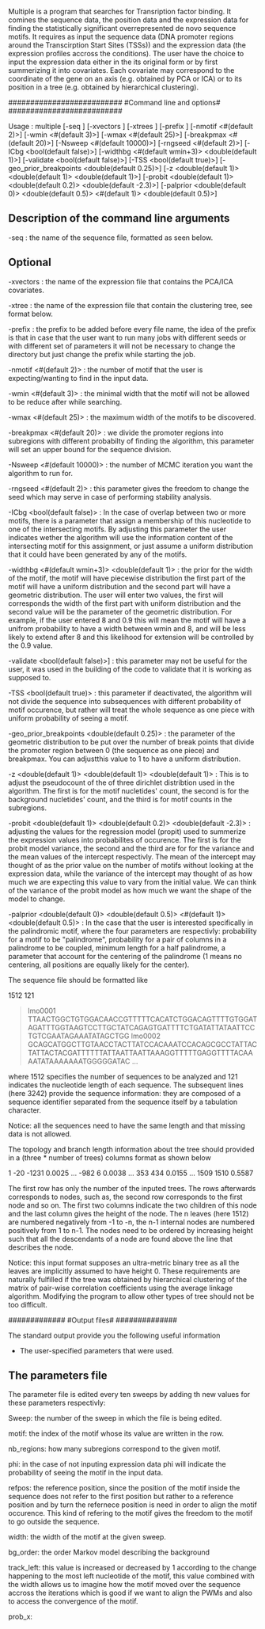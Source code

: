Multiple is a program that searches for Transription factor binding.
It comines the sequence data, the position data and the expression data for
finding the statistically significant overrepresented de novo sequence motifs.
It requires as input the sequence data (DNA promoter regions around the Transcirption Start Sites (TSSs))
and the expression data (the expression profiles accross the conditions).
The user have the choice to input the expression data either in the its 
original form or by first summerizing it into covariates. Each covariate 
may correspond to the coordinate of the gene on an axis (e.g. obtained by PCA or ICA) 
or to its position in a tree (e.g. obtained by hierarchical clustering).



##########################
#Command line and options#
##########################

Usage : multiple [-seq <file>] [-xvectors <file>] [-xtrees <file>]
        [-prefix <string>] [-nmotif <#(default 2)>] [-wmin <#(default 3)>] 
        [-wmax <#(default 25)>] [-breakpmax <#(default 20)>]
        [-Nsweep <#(default 10000)>] [-rngseed <#(default 2)>] 
        [-ICbg <bool(default false)>] [-widthbg <#(default wmin+3)> <double(default 1)>] 
        [-validate <bool(default false)>] [-TSS <bool(default true)>] [-geo_prior_breakpoints <double(default 0.25)>] 
        [-z <double(default 1)> <double(default 1)> <double(default 1)>] 
        [-probit <double(default 1)> <double(default 0.2)> <double(default -2.3)>]
        [-palprior <double(default 0)> <double(default 0.5)> <#(default 1)> <double(default 0.5)>]


Description of the command line arguments
-------------------------------------------

-seq <file> : the name of the sequence file, formatted as seen below.

Optional
--------

-xvectors <file> : the name of the expression file that contains the PCA/ICA covariates.

-xtree <file> : the name of the expression file that contain the clustering tree, see format below.

-prefix <string> : the prefix to be added before every file name, the idea of the prefix is that in case 
that the user want to run many jobs with different seeds or with different set of parameters it will not be 
necessary to change the directory but just change the prefix while starting the job.

-nmotif <#(default 2)> :  the number of motif that the user is expecting/wanting to find in the input data.

-wmin <#(default 3)> : the minimal width that the motif will not be allowed to be reduce after while searching.

-wmax <#(default 25)> : the maximum width of the motifs to be discovered.

-breakpmax <#(default 20)> : we divide the promoter regions into subregions with different probabilty of finding the
algorithm, this parameter will set an upper bound for the sequence division.

-Nsweep <#(default 10000)> : the number of MCMC iteration you want the algorithm to run for.

-rngseed <#(default 2)> : this parameter gives the freedom to change the seed which may serve in case of
performing stability analysis.

-ICbg <bool(default false)> : In the case of overlap between two or more motifs, there is a parameter
that assign a membership of this nucleotide to one of the intersecting motifs. By adjusting this parameter
the user indicates wether the algorithm will use the information content of the intersecting motif for this
assignment, or just assume a uniform distribution that it could have been generated by any of the motifs.

-widthbg <#(default wmin+3)> <double(default 1)> : the prior for the width of the motif, the motif 
will have piecewise distribution the first part of the motif will have a uniform distribution and the 
second part will have a geometric distribution. The user will enter two values, the first will corresponds
the width of the first part with uniform distribution and the second value will be the parameter of the geometric 
distribution. For example, if the user entered 8 and 0.9 this will mean the motif will have a unifrom probability
to have a width between wmin and 8, and will be less likely to extend after 8 and this likelihood for extension will
be controlled by the 0.9 value.

-validate <bool(default false)>] : this parameter may not be useful for the user, it was used in the building of the
code to validate that it is working as supposed to.

-TSS <bool(default true)> : this parameter if deactivated, the algorithm will not divide the sequence into
subsequences with different probability of motif occurence, but rather will treat the whole sequence as one
piece with uniform probability of seeing a motif.

-geo_prior_breakpoints <double(default 0.25)> : the parameter of the geometric distribution to be put over
the number of break points that divide the promoter region between 0 (the sequence as one piece) and breakpmax.
You can adjustthis value to 1 to have a uniform distribution.

-z <double(default 1)> <double(default 1)> <double(default 1)> : This is to adjust the pseudocount of the of three
dirichlet distribtion used in the algorithm. The first is for the motif nucletides' count, the second is for the background
nucletides' count, and the third is for motif counts in the subregions.

-probit <double(default 1)> <double(default 0.2)> <double(default -2.3)> : adjusting the values for the regression
model (propit) used to summerize the expression values into probabilites of occurence. The first is for the probit model
variance, the second and the third are for for the variance and the mean values of the intercept respectivly. 
The mean of the intercept may thought of as the prior value on the number of motifs without looking at the expression data, 
while the variance of the intercept may thought of as how much we are expecting this value to vary from the initial value. 
We can think of the variance of the probit model as how much we want the shape of the model to change.

-palprior <double(default 0)> <double(default 0.5)> <#(default 1)> <double(default 0.5)> : In the case that the user is
interested specifically in the palindromic motif, where the four parameters are respectivly: 
probability for a motif to be "palindrome", probability for a pair of columns in a palindrome to be coupled, 
minimum length for a half palindrome, a parameter that account for the centering of the palindrome 
(1 means no centering, all positions are equally likely for the center).


The sequence file should be formatted like

1512 121
>lmo0001
TTAACTGGCTGTGGACAACCGTTTTTCACATCTGGACAGTTTTGTGGATAGATTTGGTAAGTCCTTGCTATCAGAGTGATTTTCTGATATTATAATTCCTGTCGAATAGAAATATAGCTGG
>lmo0002
GCAGCATGGCTTGTAACCTACTTATCCACAAATCCACAGCGCCTATTACTATTACTACGATTTTTTATTAATTAATTAAAGGTTTTTGAGGTTTTACAAAATATAAAAAAATGGGGGATAC
...

where 1512 specifies the number of sequences to be analyzed and 121
indicates the nucleotide length of each sequence. The subsequent lines
(here 3242) provide the sequence information: they are composed of a
sequence identifier separated from the sequence itself by a tabulation
character.

Notice: all the sequences need to have the same length and that
missing data is not allowed.


The topology and branch length information about the tree should
provided in a (three * number of trees) columns format as shown below

1
-20     -1231   0.0025
...
-982    6       0.0038
...
353     434     0.0155
...
1509	  1510	  0.5587

The first row has only the number of the inputed trees. The rows afterwards corresponds
to nodes, such as, the second row corresponds to the first node and so on.
The first two columns indicate the two children of this node and the last column
gives the height of the node. The n leaves (here 1512) are numbered
negatively from -1 to -n, the n-1 internal nodes are numbered
positively from 1 to n-1. The nodes need to be ordered by increasing
height such that all the descendants of a node are found above the
line that describes the node.

Notice: this input format supposes an ultra-metric binary tree as all
the leaves are implicitly assumed to have height 0. These requirements
are naturally fulfilled if the tree was obtained by hierarchical
clustering of the matrix of pair-wise correlation coefficients using
the average linkage algorithm. Modifying the program to allow other
types of tree should not be too difficult.


#############
#Output files#
##############

The standard output provide you the following useful information

* The user-specified parameters that were used.


The parameters file 
-------------------------------
The parameter file is edited every ten sweeps by adding th new values for
these parameters respectivly:

Sweep: the number of the sweep in which the file is being edited.

motif: the index of the motif whose its value are written in the row.

nb_regions: how many subregions correspond to the given motif.

phi: in the case of not inputing expression data phi will indicate the
probability of seeing the motif in the input data.

refpos: the reference position, since the position of the motif inside
the sequence does not refer to the first position but rather to a reference
position and by turn the refernece position is need in order to align the motif occurence.
This kind of refering to the motif gives the freedom to the motif to go outside the sequence.

width: the width of the motif at the given sweep.

bg_order: the order Markov model describing the background

track_left: this value is increased or decreased by 1 according to the change
happening to the most left nucleotide of the motif, this value combined with the
width allows us to imagine how the motif moved over the sequence accross the iterations
which is good if we want to align the PWMs and also to access the convergence of the motif.

prob_x: 
